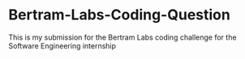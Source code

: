 # Bertram-Labs-Coding-Question
This is my submission for the Bertram Labs coding challenge for the Software Engineering internship
